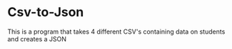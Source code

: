 # Csv-to-Json
This is a program that takes 4 different CSV's containing data on students and creates a JSON
